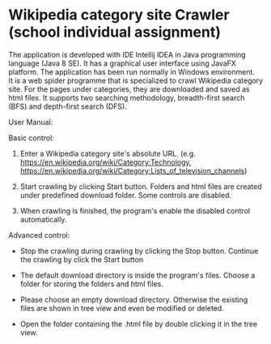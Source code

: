 # Wikipedia category site Crawler (school individual assignment)

The application is developed with IDE Intellij IDEA in Java programming language (Java 8 SE). It has a graphical user interface using JavaFX platform. The application has been run normally in Windows environment.\
It is a web spider programme that is specialized to crawl Wikipedia category site. For the pages under categories, they are downloaded and saved as html files. It supports two searching methodology, breadth-first search (BFS) and depth-first search (DFS).

User Manual:

Basic control:
1. Enter a Wikipedia category site's absolute URL. (e.g. https://en.wikipedia.org/wiki/Category:Technology, https://en.wikipedia.org/wiki/Category:Lists_of_television_channels)

2. Start crawling by clicking Start button. Folders and html files are created under predefined download folder. Some controls are disabled.

3. When crawling is finished, the program's enable the disabled control automatically.

Advanced control:
- Stop the crawling during crawling by clicking the Stop button. Continue the crawling by click the Start button

- The default download directory is inside the program's files. Choose a folder for storing the folders and html files. 

- Please choose an empty download directory. Otherwise the existing files are shown in tree view and even be modified or deleted.

- Open the folder containing the .html file by double clicking it in the tree view.
